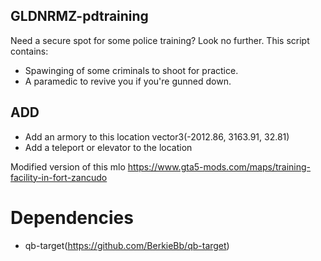 ## GLDNRMZ-pdtraining

Need a secure spot for some police training? Look no further. This script contains:
*  Spawinging of some criminals to shoot for practice.
*  A paramedic to revive you if you're gunned down.

## ADD
*  Add an armory to this location vector3(-2012.86, 3163.91, 32.81)
*  Add a teleport or elevator to the location

Modified version of this mlo
https://www.gta5-mods.com/maps/training-facility-in-fort-zancudo

# Dependencies
* qb-target(https://github.com/BerkieBb/qb-target)
